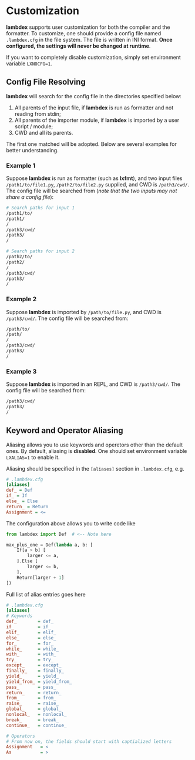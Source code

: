 # Customization

**lambdex** supports user customization for both the compiler and the formatter. To customize, one should provide a config file named `.lambdex.cfg` in the file system. The file is written in INI format. **Once configured, the settings will never be changed at runtime**.

If you want to completely disable customization, simply set environment variable `LXNOCFG=1`.

## Config File Resolving

**lambdex** will search for the config file in the directories specified below:

1.  All parents of the input file, if **lambdex** is run as formatter and not reading from stdin;
2.  All parents of the importer module, if **lambdex** is imported by a user script / module;
3.  CWD and all its parents.

The first one matched will be adopted. Below are several examples for better understanding.

### Example 1

Suppose **lambdex** is run as formatter (such as **lxfmt**), and two input files `/path1/to/file1.py`, `/path2/to/file2.py` supplied, and CWD is `/path3/cwd/`. The config file will be searched from (_note that the two inputs may not share a config file_):

```bash
# Search paths for input 1
/path1/to/
/path1/
/
/path3/cwd/
/path3/
/

# Search paths for input 2
/path2/to/
/path2/
/
/path3/cwd/
/path3/
/
```

### Example 2

Suppose **lambdex** is imported by `/path/to/file.py`, and CWD is `/path3/cwd/`. The config file will be searched from:

```bash
/path/to/
/path/
/
/path3/cwd/
/path3/
/
```

### Example 3

Suppose **lambdex** is imported in an REPL, and CWD is `/path3/cwd/`. The config file will be searched from:

```bash
/path3/cwd/
/path3/
/
```

## Keyword and Operator Aliasing

Aliasing allows you to use keywords and operetors other than the default ones. By default, aliasing is **disabled**. One should set environment variable `LXALIAS=1` to enable it.

Aliasing should be specified in the `[aliases]` section in `.lambdex.cfg`, e.g.

```ini
# .lambdex.cfg
[aliases]
def_ = Def
if_ = If
else_ = Else
return_ = Return
Assignment = <=
```

The configuration above allows you to write code like

```python
from lambdex import Def  # <-- Note here

max_plus_one = Def(lambda a, b: [
    If[a > b] [
        larger <= a,
    ].Else [
        larger <= b,
    ],
    Return[larger + 1]
])
```

Full list of alias entries goes here

```ini
# .lambdex.cfg
[aliases]
# Keywords
def_        = def_
if_         = if_
elif_       = elif_
else_       = else_
for_        = for_
while_      = while_
with_       = with_
try_        = try_
except_     = except_
finally_    = finally_
yield_      = yield_
yield_from_ = yield_from_
pass_       = pass_
return_     = return_
from_       = from_
raise_      = raise_
global_     = global_
nonlocal_   = nonlocal_
break_      = break_
continue_   = continue_

# Operators
# From now on, the fields should start with captialized letters
Assignment   = <
As           = >
```
